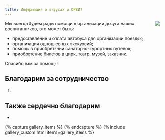 ```yaml
---
title: Информация о вирусах и ОРВИ?
---
```


<a href="http://www.ya-roditel.ru/" target="_blank"><img src="{{site.baseurl}}/files/teasers/objavlenie-banner.gif" style="float:right;margin-left:20px;"></a>

Мы&nbsp;всегда будем рады помощи в&nbsp;организации досуга наших воспитанников, это может быть:

* предоставление и&nbsp;оплата автобуса для организации поездок;
* организация однодневных экскурсий;
* помощь в&nbsp;приобретении санаторно-курортных путевок;
* приобретение билетов в&nbsp;цирк, театр, музей, заказник.

Спасибо вам за помощь!


## Благодарим за сотрудничество

1.


## Также сердечно благодарим

* 

{% capture gallery_items %}
{% endcapture %}
{% include gallery_custom.html items=gallery_items %}
